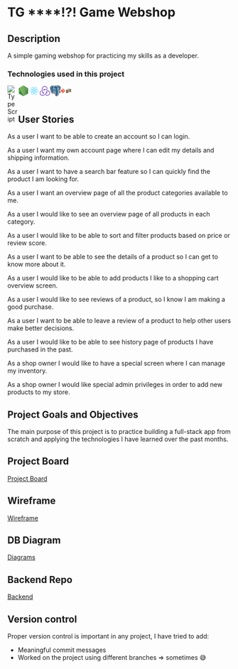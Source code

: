 # TG ****!?! Game Webshop

## Description
A simple gaming webshop for practicing my skills as a developer.

### Technologies used in this project

<img align="left" alt="TypeScript" width="24px" src="https://upload.wikimedia.org/wikipedia/commons/thumb/4/4c/Typescript_logo_2020.svg/1200px-Typescript_logo_2020.svg.png" />
<img align="left" alt="Node.js" width="24px" src="https://raw.githubusercontent.com/github/explore/80688e429a7d4ef2fca1e82350fe8e3517d3494d/topics/nodejs/nodejs.png" />
<img align="left" alt="React" width="24px" src="https://raw.githubusercontent.com/github/explore/80688e429a7d4ef2fca1e82350fe8e3517d3494d/topics/react/react.png" />
<img align="left" alt="Redux" width="24px" src="https://raw.githubusercontent.com/github/explore/80688e429a7d4ef2fca1e82350fe8e3517d3494d/topics/redux/redux.png" />
<img align="left" alt="PostGres" width="24px" src="https://raw.githubusercontent.com/github/explore/80688e429a7d4ef2fca1e82350fe8e3517d3494d/topics/postgresql/postgresql.png" />
<img align="left" alt="Git" width="24px" src="https://raw.githubusercontent.com/github/explore/80688e429a7d4ef2fca1e82350fe8e3517d3494d/topics/git/git.png" />
<br/> <br/>


## User Stories

As a user I want to be able to create an account so I can login. 

As a user I want my own account page where I can edit my details and shipping information. 

As a user I want to have a search bar feature so I can quickly find the product I am looking for. 

As a user I want an overview page of all the product categories available to me. 

As a user I would like to see an overview page of all products in each category. 

As a user I would like to be able to sort and filter products based on price or review score. 

As a user I want to be able to see the details of a product so I can get to know more about it. 

As a user I would like to be able to add products I like to a shopping cart overview screen. 

As a user I would like to see reviews of a product, so I know I am making a good purchase. 

As a user I want to be able to leave a review of a product to help other users make better decisions. 

As a user I would like to be able to see history page of products I have purchased in the past. 

As a shop owner I would like to have a special screen where I can manage my inventory. 

As a shop owner I would like special admin privileges in order to add new products to my store. 

## Project Goals and Objectives

The main purpose of this project is to practice building a full-stack app from scratch and applying 
the technologies I have learned over the past months.

## Project Board

[Project Board](https://roibinotoole.atlassian.net/jira/software/projects/TWDRO/boards/2)

## Wireframe

[Wireframe](https://app.diagrams.net/#G19KrxrK5PWc2ihaTSRrD7-1lqivqAoCIu)

## DB Diagram

[Diagrams](https://dbdiagram.io/d/62025a9f85022f4ee5590df4)

## Backend Repo

[Backend](https://github.com/RDOToole89/tg-webshop-backend)

## Version control
Proper version control is important in any project, I have tried to add:

* Meaningful commit messages
* Worked on the project using different branches => sometimes :sweat_smile:




